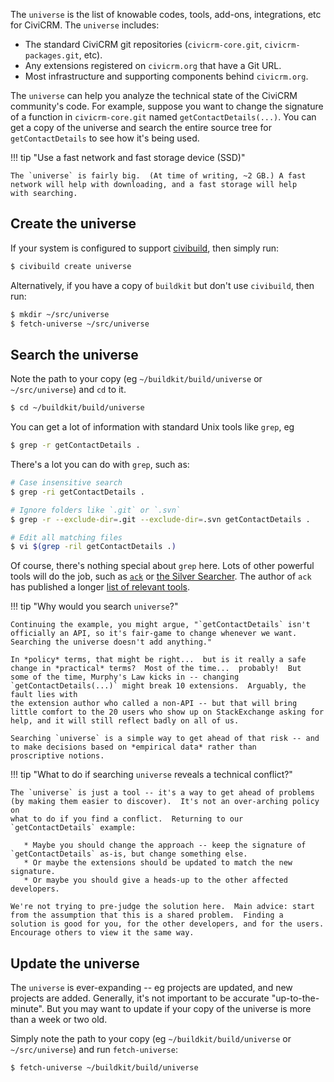 The `universe` is the list of knowable codes, tools, add-ons, integrations, etc for CiviCRM.  The `universe` includes:

 * The standard CiviCRM git repositories (`civicrm-core.git`, `civicrm-packages.git`, etc).
 * Any extensions registered on `civicrm.org` that have a Git URL.
 * Most infrastructure and supporting components behind `civicrm.org`.

The `universe` can help you analyze the technical state of the CiviCRM community's code.  For example, suppose you want to change the
signature of a function in `civicrm-core.git` named `getContactDetails(...)`.  You can get a copy of the universe and search the entire
source tree for `getContactDetails` to see how it's being used.

!!! tip "Use a fast network and fast storage device (SSD)"

    The `universe` is fairly big.  (At time of writing, ~2 GB.) A fast network will help with downloading, and a fast storage will help
    with searching.

## Create the universe

If your system is configured to support [civibuild](civibuild.md), then simply run:

```bash
$ civibuild create universe
```

Alternatively, if you have a copy of `buildkit` but don't use `civibuild`, then run:

```bash
$ mkdir ~/src/universe
$ fetch-universe ~/src/universe
```

## Search the universe

Note the path to your copy (eg `~/buildkit/build/universe` or `~/src/universe`) and `cd` to it.

```bash
$ cd ~/buildkit/build/universe
```

You can get a lot of information with standard Unix tools like `grep`, eg

```bash
$ grep -r getContactDetails .
```

There's a lot you can do with `grep`, such as:

```bash
# Case insensitive search
$ grep -ri getContactDetails .

# Ignore folders like `.git` or `.svn`
$ grep -r --exclude-dir=.git --exclude-dir=.svn getContactDetails .

# Edit all matching files
$ vi $(grep -ril getContactDetails .)
```

Of course, there's nothing special about `grep` here.  Lots of other powerful tools will do the job, such as
[`ack`](https://beyondgrep.com/) or [the Silver Searcher](https://github.com/ggreer/the_silver_searcher).  The author of `ack` has
published a longer [list of relevant tools](https://beyondgrep.com/more-tools/).

!!! tip "Why would you search `universe`?"

    Continuing the example, you might argue, "`getContactDetails` isn't officially an API, so it's fair-game to change whenever we want.
    Searching the universe doesn't add anything."

    In *policy* terms, that might be right...  but is it really a safe change in *practical* terms?  Most of the time...  probably!  But
    some of the time, Murphy's Law kicks in -- changing `getContactDetails(...)` might break 10 extensions.  Arguably, the fault lies with
    the extension author who called a non-API -- but that will bring little comfort to the 20 users who show up on StackExchange asking for
    help, and it will still reflect badly on all of us.

    Searching `universe` is a simple way to get ahead of that risk -- and to make decisions based on *empirical data* rather than
    proscriptive notions.

!!! tip "What to do if searching `universe` reveals a technical conflict?"

    The `universe` is just a tool -- it's a way to get ahead of problems (by making them easier to discover).  It's not an over-arching policy on
    what to do if you find a conflict.  Returning to our `getContactDetails` example:

       * Maybe you should change the approach -- keep the signature of `getContactDetails` as-is, but change something else.
       * Or maybe the extensions should be updated to match the new signature.
       * Or maybe you should give a heads-up to the other affected developers.

    We're not trying to pre-judge the solution here.  Main advice: start from the assumption that this is a shared problem.  Finding a
    solution is good for you, for the other developers, and for the users.  Encourage others to view it the same way.

## Update the universe

The `universe` is ever-expanding -- eg projects are updated, and new projects are added.  Generally, it's not important to be accurate
"up-to-the-minute".  But you may want to update if your copy of the universe is more than a week or two old.

Simply note the path to your copy (eg `~/buildkit/build/universe` or `~/src/universe`) and run `fetch-universe`:

```bash
$ fetch-universe ~/buildkit/build/universe
```
